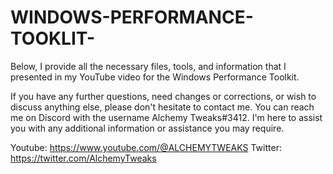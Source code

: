 # WINDOWS-PERFORMANCE-TOOKLIT-
Below, I provide all the necessary files, tools, and information that I presented in my YouTube video for the Windows Performance Toolkit.


If you have any further questions, need changes or corrections, or wish to discuss anything else, please don't hesitate to contact me. You can reach me on Discord with the username Alchemy Tweaks#3412. I'm here to assist you with any additional information or assistance you may require.


Youtube: https://www.youtube.com/@ALCHEMYTWEAKS
Twitter: https://twitter.com/AlchemyTweaks
